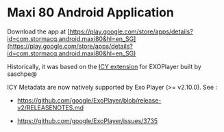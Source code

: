 # Maxi 80 Android Application

Download the app at [https://play.google.com/store/apps/details?id=com.stormacq.android.maxi80&hl=en_SG](https://play.google.com/store/apps/details?id=com.stormacq.android.maxi80&hl=en_SG)

Historically, it was based on the [ICY extension](https://github.com/saschpe/android-exoplayer2-ext-icy) for EXOPlayer built by saschpe@  

ICY Metadata are now natively supported by Exo Player (>= v2.10.0).  See :

- https://github.com/google/ExoPlayer/blob/release-v2/RELEASENOTES.md

- https://github.com/google/ExoPlayer/issues/3735   
